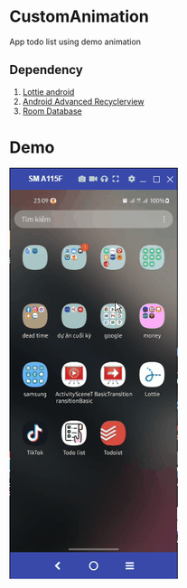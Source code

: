 # CustomAnimation
App todo list using demo animation

## Dependency 

1. <a href='https://github.com/airbnb/lottie-android'>Lottie android</a>
2. <a href='https://github.com/h6ah4i/android-advancedrecyclerview'>Android Advanced Recyclerview</a>
3. <a href='https://developer.android.com/jetpack/androidx/releases/room'>Room Database</a>

# Demo
<img src='./app/src/main/res/raw/TodoListDemo.gif'/>
